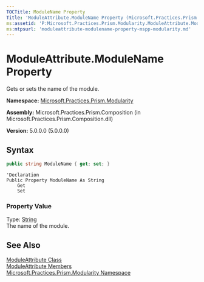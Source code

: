 ```yaml
---
TOCTitle: ModuleName Property
Title: 'ModuleAttribute.ModuleName Property (Microsoft.Practices.Prism.Modularity)'
ms:assetid: 'P:Microsoft.Practices.Prism.Modularity.ModuleAttribute.ModuleName'
ms:mtpsurl: 'moduleattribute-modulename-property-mspp-modularity.md'
---
```



# ModuleAttribute.ModuleName Property

Gets or sets the name of the module.

**Namespace:** [Microsoft.Practices.Prism.Modularity](/patterns-practices/reference/mspp-regions-namespace)

**Assembly:** Microsoft.Practices.Prism.Composition (in Microsoft.Practices.Prism.Composition.dll)

**Version:** 5.0.0.0 (5.0.0.0)

## Syntax

```C#
public string ModuleName { get; set; }
```
```VB
'Declaration
Public Property ModuleName As String
	Get
	Set
```

### Property Value

Type: [String](http://msdn.microsoft.com/en-us/library/s1wwdcbf)  
The name of the module.

## See Also

[ModuleAttribute Class](/patterns-practices/reference/moduleattribute-class-mspp-mefextensions-modularity)<br/>
[ModuleAttribute Members](/patterns-practices/reference/moduleattribute-members-mspp-mefextensions-modularity)<br/>
[Microsoft.Practices.Prism.Modularity Namespace](/patterns-practices/reference/mspp-regions-namespace)<br/>